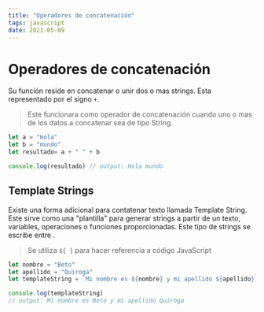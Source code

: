 ```yaml
---
title: "Operadores de concatenación"
tags: javascript
date: 2021-05-09
---
```


# Operadores de concatenación

Su función reside en concatenar o unir dos o mas strings. Esta representado por el signo `+`.

> Este funcionara como operador de concatenación cuando uno o mas de los datos a concatenar sea de tipo String.

````js
let a = "Hola"
let b = "mundo"
let resultado= a + " " + b

console.log(resultado) // output: Hola mundo
````

## Template Strings
Existe una forma adicional para contatenar texto llamada Template String. Este sirve como una "plantilla" para generar strings a partir de un texto, variables, operaciones o funciones proporcionadas. Este tipo de strings se escribe entre .

> Se utiliza `${ }` para hacer referencia a código JavaScript

````js
let nombre = "Beto"
let apellido = "Quiroga"
let templateString = `Mi nombre es ${nombre} y mi apellido ${apellido}`

console.log(templateString)
// output: Mi nombre es Beto y mi apellido Quiroga
````